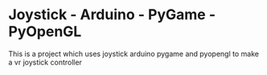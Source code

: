 # Joystick - Arduino - PyGame - PyOpenGL
This is a project which uses joystick arduino pygame and pyopengl to make a vr joystick controller